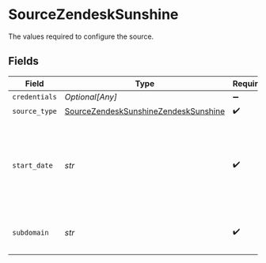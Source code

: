 # SourceZendeskSunshine

The values required to configure the source.


## Fields

| Field                                                                                                          | Type                                                                                                           | Required                                                                                                       | Description                                                                                                    | Example                                                                                                        |
| -------------------------------------------------------------------------------------------------------------- | -------------------------------------------------------------------------------------------------------------- | -------------------------------------------------------------------------------------------------------------- | -------------------------------------------------------------------------------------------------------------- | -------------------------------------------------------------------------------------------------------------- |
| `credentials`                                                                                                  | *Optional[Any]*                                                                                                | :heavy_minus_sign:                                                                                             | N/A                                                                                                            |                                                                                                                |
| `source_type`                                                                                                  | [SourceZendeskSunshineZendeskSunshine](../../models/shared/sourcezendesksunshinezendesksunshine.md)            | :heavy_check_mark:                                                                                             | N/A                                                                                                            |                                                                                                                |
| `start_date`                                                                                                   | *str*                                                                                                          | :heavy_check_mark:                                                                                             | The date from which you'd like to replicate data for Zendesk Sunshine API, in the format YYYY-MM-DDT00:00:00Z. | 2021-01-01T00:00:00Z                                                                                           |
| `subdomain`                                                                                                    | *str*                                                                                                          | :heavy_check_mark:                                                                                             | The subdomain for your Zendesk Account.                                                                        |                                                                                                                |